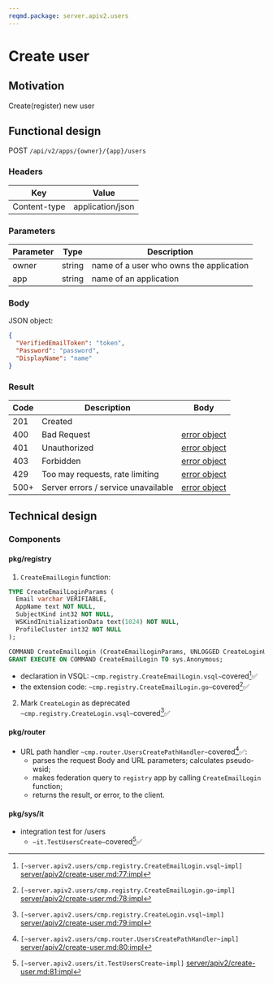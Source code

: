 ```yaml
---
reqmd.package: server.apiv2.users
---
```


# Create user
## Motivation
Create(register) new user
## Functional design
POST `/api/v2/apps/{owner}/{app}/users`

### Headers
| Key | Value |
| --- | --- |
| Content-type | application/json |

### Parameters
| Parameter | Type | Description |
| --- | --- | --- |
| owner | string | name of a user who owns the application |
| app | string | name of an application |

### Body
JSON object: 
```json
{
  "VerifiedEmailToken": "token",
  "Password": "password",
  "DisplayName": "name"
}
```

### Result
| Code | Description | Body
| --- | --- | --- |
| 201 | Created  |
| 400 | Bad Request | [error object](errors.md) |
| 401 | Unauthorized | [error object](errors.md) |
| 403 | Forbidden | [error object](errors.md) |
| 429 | Too may requests, rate limiting | [error object](errors.md) |
| 500+ | Server errors / service unavailable | [error object](errors.md) |
 

## Technical design
### Components
#### pkg/registry
 
1) `CreateEmailLogin` function:
```sql
TYPE CreateEmailLoginParams (
  Email varchar VERIFIABLE,
  AppName text NOT NULL,
  SubjectKind int32 NOT NULL,
  WSKindInitializationData text(1024) NOT NULL,
  ProfileCluster int32 NOT NULL
);

COMMAND CreateEmailLogin (CreateEmailLoginParams, UNLOGGED CreateLoginUnloggedParams);
GRANT EXECUTE ON COMMAND CreateEmailLogin TO sys.Anonymous;
```

- declaration in VSQL: `~cmp.registry.CreateEmailLogin.vsql~`covered[^1]✅
- the extension code: `~cmp.registry.CreateEmailLogin.go~`covered[^2]✅


2) Mark `CreateLogin` as deprecated `~cmp.registry.CreateLogin.vsql~`covered[^3]✅

#### pkg/router

- URL path handler `~cmp.router.UsersCreatePathHandler~`covered[^4]✅:
  - parses the request Body and URL parameters; calculates pseudo-wsid;
  - makes federation query to `registry` app by calling `CreateEmailLogin` function;
  - returns the result, or error, to the client.

#### pkg/sys/it

- integration test for /users
  - `~it.TestUsersCreate~`covered[^5]✅

[^1]: `[~server.apiv2.users/cmp.registry.CreateEmailLogin.vsql~impl]` [server/apiv2/create-user.md:77:impl](https://github.com/voedger/voedger-internals/blob/7c007d555b627b7fb6d5a6ba14c82c76b7a270e7/server/apiv2/create-user.md#L77)
[^2]: `[~server.apiv2.users/cmp.registry.CreateEmailLogin.go~impl]` [server/apiv2/create-user.md:78:impl](https://github.com/voedger/voedger-internals/blob/7c007d555b627b7fb6d5a6ba14c82c76b7a270e7/server/apiv2/create-user.md#L78)
[^3]: `[~server.apiv2.users/cmp.registry.CreateLogin.vsql~impl]` [server/apiv2/create-user.md:79:impl](https://github.com/voedger/voedger-internals/blob/7c007d555b627b7fb6d5a6ba14c82c76b7a270e7/server/apiv2/create-user.md#L79)
[^4]: `[~server.apiv2.users/cmp.router.UsersCreatePathHandler~impl]` [server/apiv2/create-user.md:80:impl](https://github.com/voedger/voedger-internals/blob/7c007d555b627b7fb6d5a6ba14c82c76b7a270e7/server/apiv2/create-user.md#L80)
[^5]: `[~server.apiv2.users/it.TestUsersCreate~impl]` [server/apiv2/create-user.md:81:impl](https://github.com/voedger/voedger-internals/blob/7c007d555b627b7fb6d5a6ba14c82c76b7a270e7/server/apiv2/create-user.md#L81)
